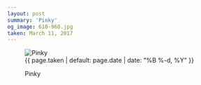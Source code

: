```yaml
---
layout: post
summary: 'Pinky'
og_image: 610-960.jpg
taken: March 11, 2017
---
```


<figure class="post">
<img alt="Pinky" sizes="(min-width: 700px) 50vw, calc(100vw - 2rem)" src="{{ site.assets_url }}/610-480.jpg" srcset="{{ site.assets_url }}/610-240.jpg 240w, {{ site.assets_url }}/610-480.jpg 480w, {{ site.assets_url }}/610-720.jpg 720w, {{ site.assets_url }}/610-960.jpg 960w"/>
<figcaption>
<time>{{ page.taken | default: page.date | date: "%B %-d, %Y" }}</time>
<p>Pinky</p>
</figcaption>
</figure>
